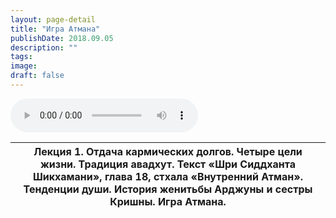 ```yaml
---
layout: page-detail
title: "Игра Атмана"
publishDate: 2018.09.05
description: ""
tags:
image:
draft: false
---
```


<audio title="2018.09.05 - Игра Атмана.mp3" src="https://filer-api.advayta.org/v1.0/public/files/75842" controls=""></audio>

| Лекция 1\. Отдача кармических долгов. Четыре цели жизни. Традиция авадхут. Текст «Шри Сиддханта Шикхамани», глава 18, стхала «Внутренний Атман». Тенденции души. История женитьбы Арджуны и сестры Кришны. Игра Атмана. |
| ----------------------------------------------------------------------------------------------------------------------------------------------------------------------------------------------------------------------- |
  
  
